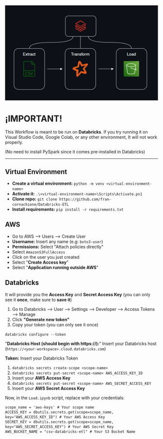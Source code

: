 ![image alt](https://github.com/fran-cornachione/Databricks-ETL/blob/9c19ecf5be783626881439feb9d13173bc446d90/Cover.png)

# ¡IMPORTANT!

This Workflow is meant to be run on **Databricks**. If you try running it on Visual Studio Code, Google Colab, or any other environment, It will not work properly.

(No need to install PySpark since it comes pre-installed in Databricks)

---

## Virtual Environment

* **Create a virtual environment:** `python -m venv <virtual-environment-name>`
* **Activate it:** `.\<virtual-environment-name>\Scripts\Activate.ps1`
* **Clone repo:** `git clone https://github.com/fran-cornachione/Databricks-ETL`
* **Install requirements:** `pip install -r requirements.txt`


## AWS

* Go to AWS --> Users --> Create User
* **Username:** Insert any name (e.g: `boto3-user`)
* **Permissions:** Select "Attach policies directly"
* Select `AmazonS3FullAccess`
* Click on the user you just created
* Select "**Create Access key**"
* Select "**Application running outside AWS**"

## Databricks

It will provide you the **Access Key** and **Secret Access Key** (you can only see it **once**, make sure to **save it**)

1. Go to Databricks --> User --> Settings --> Developer --> Access Tokens --> Manage
2. Click **"Generate new token"**
3. Copy your token (you can only see it once)

`databricks configure --token`

"**Databricks Host (should begin with https://):**" Insert your Databricks host (`https://<your-workspace>.cloud.databricks.com`)

**Token:** Insert your Databricks Token

1. `databricks secrets create-scope <scope-name>`
2. `databricks secrets put-secret <scope-name> AWS_ACCESS_KEY_ID`
3. Insert your **AWS Access Key**
4. `databricks secrets put-secret <scope-name> AWS_SECRET_ACCESS_KEY`
5. Insert your **AWS Secret Access Key**

Now, in the `Load.ipynb` script, replace with your credentials:

```
scope_name = 'aws-keys' # Your scope name
ACCESS_KEY = dbutils.secrets.get(scope=scope_name, key="AWS_ACCESS_KEY_ID") # Your AWS Access Key
SECRET_KEY = dbutils.secrets.get(scope=scope_name, key="AWS_SECRET_ACCESS_KEY") # Your AWS Secret Key
AWS_BUCKET_NAME = "csv-databricks-etl" # Your S3 Bucket Name
```
